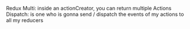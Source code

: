 Redux Multi: inside an actionCreator, you can return multiple Actions
Dispatch: is one who is gonna send / dispatch the events of my actions to all my reducers